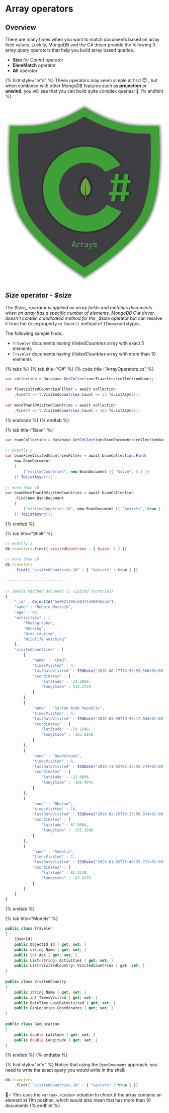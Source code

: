 # Array operators

## Overview

There are many times when you want to match documents based on array field values. Luckily, MongoDB and the C\# driver provide the following 3 array query operators that help you build array based queries.

* **Size** _\(or Count\)_ operator
* **ElemMatch** operator
* **All** operator

{% hint style="info" %}
These operators may seem simple at first 😇 , but when combined with other MongoDB features such as **projection** or **unwind**, you will see that you can build quite complex queries! 💪 
{% endhint %}

![Array operators](../.gitbook/assets/arrays.png)



## _Size_ operator - _$size_

The _$size_ operator is applied on array fields and matches documents when an array has a specific number of elements. MongoDB C\# driver, doesn't contain a dedicated method for the _$size_ operator but can resolve it from the `Count`property or `Count()` method of `IEnumerable`types.

The following sample finds:

*  `Traveler` documents having _VisitedCountries_ array with exact 5 elements 
* `Traveler` documents having _VisitedCountries_ array with more than 10 elements 

{% tabs %}
{% tab title="C\#" %}
{% code title="ArrayOperators.cs" %}
```csharp
var collection = database.GetCollection<Traveler>(collectionName);

var fiveVisitedCountriesFilter = await collection
    .Find(t => t.VisitedCountries.Count == 5).ToListAsync();
    
var moreThan10VisitedCountries = await collection
    .Find(t => t.VisitedCountries.Count > 10).ToListAsync();
```
{% endcode %}
{% endtab %}

{% tab title="Bson" %}
```csharp
var bsonCollection = database.GetCollection<BsonDocument>(collectionName);

// exactly 5
var bsonFiveVisitedCountriesFilter = await bsonCollection.Find(
    new BsonDocument
    { 
        {"visitedCountries", new BsonDocument {{ "$size", 5 } }}
    }).ToListAsync();

// more than 10
var bsonMoreThan10VisitedCountries = await bsonCollection
    .Find(new BsonDocument
    {
        {"visitedCountries.10", new BsonDocument {{ "$exists", true } }}
    }).ToListAsync();
```
{% endtab %}

{% tab title="Shell" %}
```javascript
// exactly 5
db.travelers.find({ visitedCountries : { $size: 5 } })

// more than 10
db.travelers
	.find({ "visitedCountries.10" : { "$exists" : true } })

--------------------------- 
        
// sample matched document (5 visited countries)
{
	"_id" : ObjectId("5e9621f95cb0474d40845dab"),
	"name" : "Bobbie Murazik",
	"age" : 45,
	"activities" : [
		"Photography",
		"Hacking",
		"Wine tourism",
		"Wildlife watching"
	],
	"visitedCountries" : [
		{
			"name" : "Chad",
			"timesVisited" : 4,
			"lastDateVisited" : ISODate("2016-08-17T16:52:59.566+03:00"),
			"coordinates" : {
				"latitude" : -34.2869,
				"longitude" : 134.3729
			}
		},
		{
			"name" : "Syrian Arab Republic",
			"timesVisited" : 4,
			"lastDateVisited" : ISODate("2018-03-09T19:55:12.084+02:00"),
			"coordinates" : {
				"latitude" : -59.1648,
				"longitude" : -163.6818
			}
		},
		{
			"name" : "Guadeloupe",
			"timesVisited" : 6,
			"lastDateVisited" : ISODate("2018-11-02T02:23:55.274+02:00"),
			"coordinates" : {
				"latitude" : -23.8004,
				"longitude" : -169.4041
			}
		},
		{
			"name" : "Bhutan",
			"timesVisited" : 10,
			"lastDateVisited" : ISODate("2018-02-25T13:23:50.974+02:00"),
			"coordinates" : {
				"latitude" : 67.0804,
				"longitude" : -125.1589
			}
		},
		{
			"name" : "Somalia",
			"timesVisited" : 7,
			"lastDateVisited" : ISODate("2020-01-02T15:48:37.721+02:00"),
			"coordinates" : {
				"latitude" : 61.3348,
				"longitude" : -83.9703
			}
		}
	]
}
```
{% endtab %}

{% tab title="Models" %}
```csharp
public class Traveler
{
    [BsonId]
    public ObjectId Id { get; set; }
    public string Name { get; set; }
    public int Age { get; set; }
    public List<string> Activities { get; set; }
    public List<VisitedCountry> VisitedCountries { get; set; }
}

public class VisitedCountry
{
    public string Name { get; set; }
    public int TimesVisited { get; set; }
    public DateTime LastDateVisited { get; set; }
    public GeoLocation Coordinates { get; set; }
}

public class GeoLocation
{
    public double Latitude { get; set; }
    public double Longitude { get; set; }
}
```
{% endtab %}
{% endtabs %}

{% hint style="info" %}
Notice that using the `BsonDocument` approach, you need to write the exact query you would write in the shell. 

```javascript
db.travelers
	.find({ "visitedCountries.10" : { "$exists" : true } })
```

🧙♂ This uses the `<array>.<index>` notation to check if the array contains an element at 11th position, which would also mean that has more than 10 documents
{% endhint %}


